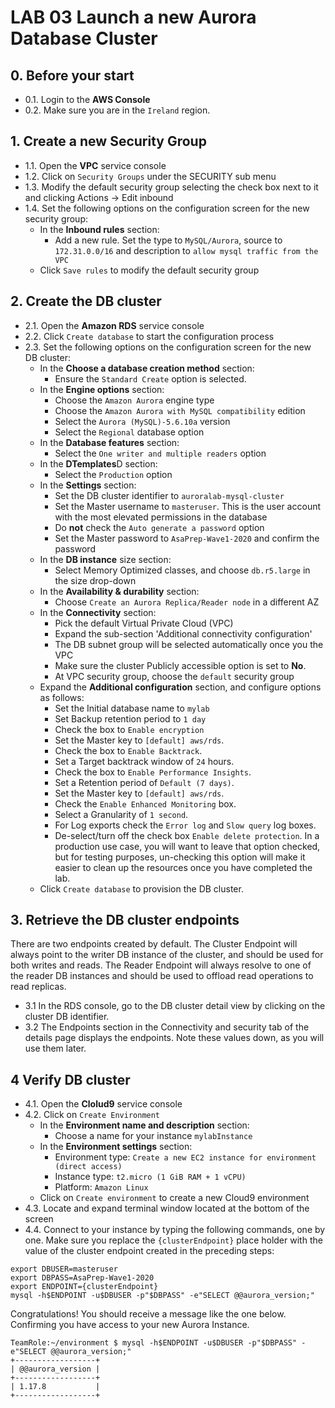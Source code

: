 
# LAB 03 Launch a new Aurora Database Cluster

## 0. Before your start

- 0.1. Login to the **AWS Console**
- 0.2. Make sure you are in the `Ireland` region.

## 1. Create a new Security Group

- 1.1. Open the **VPC** service console
- 1.2. Click on `Security Groups` under the SECURITY sub menu
- 1.3. Modify the default security group selecting the check box next to it and clicking Actions ->  Edit inbound
- 1.4. Set the following options on the configuration screen for the new security group:
    - In the **Inbound rules** section:
        - Add a new rule. Set the type to `MySQL/Aurora`, source to `172.31.0.0/16` and description to `allow mysql traffic from the VPC`
    - Click `Save rules` to modify the default security group

## 2. Create the DB cluster

- 2.1. Open the **Amazon RDS** service console
- 2.2. Click `Create database` to start the configuration process
- 2.3. Set the following options on the configuration screen for the new DB cluster:
    - In the **Choose a database creation method** section:
        - Ensure the `Standard Create` option is selected.
    - In the **Engine options** section:
        - Choose the `Amazon Aurora` engine type
        - Choose the `Amazon Aurora with MySQL compatibility` edition
        - Select the `Aurora (MySQL)-5.6.10a` version
        - Select the `Regional` database option
    - In the **Database features** section:
        - Select the `One writer and multiple readers` option
    - In the **DTemplates**D section:
        - Select the `Production` option
    - In the **Settings** section:
        - Set the DB cluster identifier to `auroralab-mysql-cluster`
        - Set the Master username to `masteruser`. This is the user account with the most elevated permissions in the database
        - Do **not** check the `Auto generate a password` option
        - Set the Master password to `AsaPrep-Wave1-2020` and confirm the password
    - In the **DB instance** size section:
        - Select Memory Optimized classes, and choose `db.r5.large` in the size drop-down
    - In the **Availability & durability** section:
        - Choose `Create an Aurora Replica/Reader node` in a different AZ
    - In the **Connectivity** section:
        - Pick the default Virtual Private Cloud (VPC)
        - Expand the sub-section 'Additional connectivity configuration'
        - The DB subnet group will be selected automatically once you the VPC
        - Make sure the cluster Publicly accessible option is set to **No**.
        - At VPC security group, choose the `default` security group
    - Expand the **Additional configuration** section, and configure options as follows:
        - Set the Initial database name to `mylab`
        - Set Backup retention period to `1 day`
        - Check the box to `Enable encryption`
        - Set the Master key to `[default] aws/rds`.
        - Check the box to `Enable Backtrack`.
        - Set a Target backtrack window of `24` hours.
        - Check the box to `Enable Performance Insights`.
        - Set a Retention period of `Default (7 days)`.
        - Set the Master key to `[default] aws/rds`.
        - Check the `Enable Enhanced Monitoring` box.
        - Select a Granularity of `1 second`.
        - For Log exports check the `Error log` and `Slow query` log boxes.
        - De-select/turn off the check box `Enable delete protection`. In a production use case, you will want to leave that option checked, but for testing purposes, un-checking this option will make it easier to clean up the resources once you have completed the lab.
    - Click `Create database` to provision the DB cluster.


## 3. Retrieve the DB cluster endpoints

There are two endpoints created by default. The Cluster Endpoint will always point to the writer DB instance of the cluster, and should be used for both writes and reads. The Reader Endpoint will always resolve to one of the reader DB instances and should be used to offload read operations to read replicas. 

- 3.1 In the RDS console, go to the DB cluster detail view by clicking on the cluster DB identifier.
- 3.2 The Endpoints section in the Connectivity and security tab of the details page displays the endpoints. Note these values down, as you will use them later.

## 4 Verify DB cluster

- 4.1. Open the **Clolud9** service console
- 4.2. Click on `Create Environment`
    - In the **Environment name and description** section:
        - Choose a name for your instance `mylabInstance`
    - In the **Environment settings** section:
        - Environment type: `Create a new EC2 instance for environment (direct access)`
        - Instance type: `t2.micro (1 GiB RAM + 1 vCPU)`
        - Platform: `Amazon Linux`
    - Click on `Create environment` to create a new Cloud9 environment
- 4.3. Locate and expand terminal window located at the bottom of the screen
- 4.4. Connect to your instance by typing the following commands, one by one. Make sure you replace the `{clusterEndpoint}` place holder with the value of the cluster endpoint created in the preceding steps:
```
export DBUSER=masteruser
export DBPASS=AsaPrep-Wave1-2020
export ENDPOINT={clusterEndpoint}
mysql -h$ENDPOINT -u$DBUSER -p"$DBPASS" -e"SELECT @@aurora_version;"
```
Congratulations! You should receive a message like the one below. Confirming you have access to your new Aurora Instance.

```
TeamRole:~/environment $ mysql -h$ENDPOINT -u$DBUSER -p"$DBPASS" -e"SELECT @@aurora_version;"
+------------------+
| @@aurora_version |
+------------------+
| 1.17.8           |
+------------------+
```
